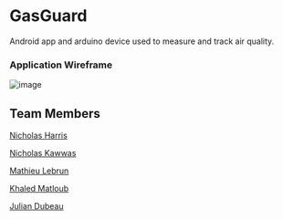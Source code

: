 # GasGuard 

Android app and arduino device used to measure and track air quality.

### Application Wireframe
![image](https://user-images.githubusercontent.com/48420387/141717250-6f8b5a6b-42bf-48fd-bac4-5cb7475d6b64.png)


## Team Members

[Nicholas Harris](https://github.com/NichHarris)

[Nicholas Kawwas](https://github.com/nickawwas)

[Mathieu Lebrun](https://github.com/CodenameBrown)

[Khaled Matloub](https://github.com/KhaledMat)

[Julian Dubeau]()
